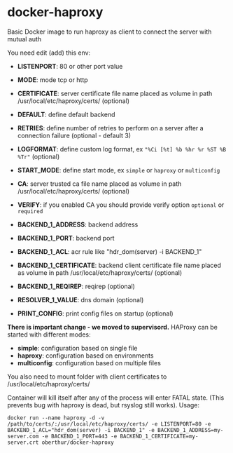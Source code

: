# docker-haproxy
Basic Docker image to run haproxy as client to connect the server with mutual auth

You need edit (add) this env:
- **LISTENPORT**: 80 or other port value
- **MODE**: mode tcp or http
- **CERTIFICATE**: server certificate file name placed as volume in path /usr/local/etc/haproxy/certs/ (optional)
- **DEFAULT**: define default backend
- **RETRIES**: define number of retries to perform on a server after a connection failure (optional - default 3)
- **LOGFORMAT**: define custom log format, ex `"%Ci [%t] %b %hr %r %ST %B %Tr"` (optional)
- **START_MODE**: define start mode, ex `simple` or `haproxy` or `multiconfig`

- **CA**: server trusted ca file name placed as volume in path /usr/local/etc/haproxy/certs/ (optional)
- **VERIFY**: if you enabled CA you should provide verify option ```optional``` or ```required```

- **BACKEND_1_ADDRESS**: backend address
- **BACKEND_1_PORT**: backend port
- **BACKEND_1_ACL**: acr rule like "hdr_dom(server) -i BACKEND_1"
- **BACKEND_1_CERTIFICATE**: backend client certificate file name placed as volume in path /usr/local/etc/haproxy/certs/ (optional)
- **BACKEND_1_REQIREP**: reqirep (optional)

- **RESOLVER_1_VALUE**: dns domain (optional)

- **PRINT_CONFIG**: print config files on startup (optional)

**There is important change - we moved to supervisord.**
HAProxy can be started with different modes:
- **simple**: configuration based on single file
- **haproxy**: configuration based on environments
- **multiconfig**: configuration based on multiple files

You also need to mount folder with client certificates to /usr/local/etc/haproxy/certs/

Container will kill itself after any of the process will enter FATAL state. (This prevents bug with haproxy is dead, but rsyslog still works).
Usage: 
```
docker run --name haproxy -d -v /path/to/certs/:/usr/local/etc/haproxy/certs/ -e LISTENPORT=80 -e BACKEND_1_ACL="hdr_dom(server) -i BACKEND_1" -e BACKEND_1_ADDRESS=my-server.com -e BACKEND_1_PORT=443 -e BACKEND_1_CERTIFICATE=my-server.crt oberthur/docker-haproxy
```
